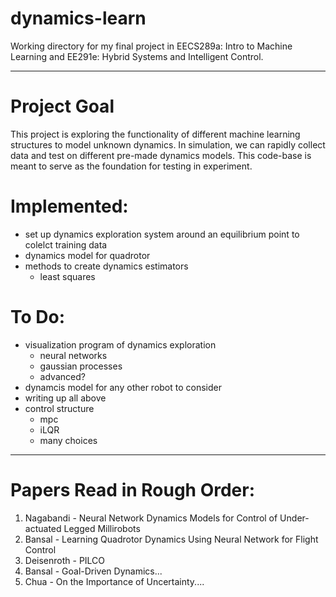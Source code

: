 # dynamics-learn
Working directory for my final project in EECS289a: Intro to Machine Learning and EE291e: Hybrid Systems and Intelligent Control.

-------------

# Project Goal
This project is exploring the functionality of different machine learning structures to model unknown dynamics. In simulation, we can rapidly collect data and test on different pre-made dynamics models. This code-base is meant to serve as the foundation for testing in experiment.

# Implemented:
- set up dynamics exploration system around an equilibrium point to colelct training data
- dynamics model for quadrotor
- methods to create dynamics estimators
  - least squares

# To Do:
- visualization program of dynamics exploration
  - neural networks
  - gaussian processes
  - advanced?
- dynamcis model for any other robot to consider
- writing up all above
- control structure
  - mpc
  - iLQR
  - many choices
  
--------------
 
# Papers Read in Rough Order:
 1. Nagabandi - Neural Network Dynamics Models for Control of Under-actuated Legged Millirobots
 2. Bansal - Learning Quadrotor Dynamics Using Neural Network for Flight Control
 3. Deisenroth - PILCO
 4. Bansal - Goal-Driven Dynamics... 
 5. Chua - On the Importance of Uncertainty.... 
